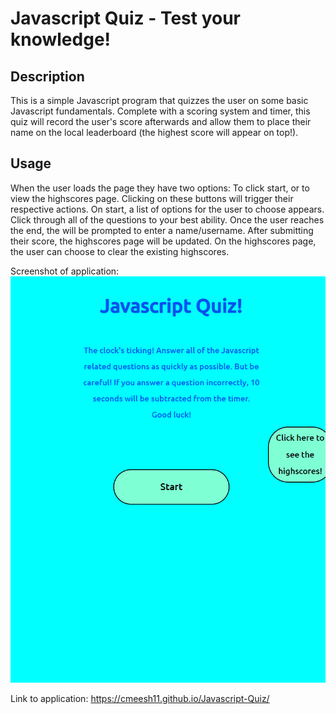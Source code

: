 # Javascript Quiz - Test your knowledge!

## Description

This is a simple Javascript program that quizzes the user on some basic Javascript fundamentals.
Complete with a scoring system and timer, this quiz will record the user's score afterwards and allow them to place their name on the local leaderboard (the highest score will appear on top!).

## Usage

When the user loads the page they have two options: To click start, or to view the highscores page. Clicking on these buttons will trigger their respective actions. On start, a list of options for the user to choose appears. Click through all of the questions to your best ability. Once the user reaches the end, the will be prompted to enter a name/username. After submitting their score, the highscores page will be updated. On the highscores page, the user can choose to clear the existing highscores.

Screenshot of application: 
![alt text](assets/images/picture.png)

Link to application: https://cmeesh11.github.io/Javascript-Quiz/